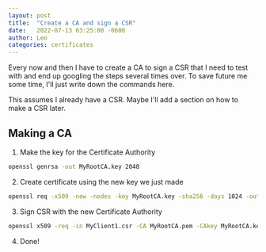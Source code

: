 ```yaml
---
layout: post
title:  "Create a CA and sign a CSR"
date:   2022-07-13 03:25:00 -0600
author: Leo
categories: certificates
---
```


Every now and then I have to create a CA to sign a CSR that I need to test with and end up googling the steps several times over. To save future me some time, I'll just write down the commands here.

This assumes I already have a CSR. Maybe I'll add a section on how to make a CSR later.

## Making a CA
1. Make the key for the Certificate Authority
```bash
openssl genrsa -out MyRootCA.key 2048
```
2. Create certificate using the new key we just made
```bash
openssl req -x509 -new -nodes -key MyRootCA.key -sha256 -days 1024 -out MyRootCA.pem
```
3. Sign CSR with the new Certificate Authority
```bash
openssl x509 -req -in MyClient1.csr -CA MyRootCA.pem -CAkey MyRootCA.key -CAcreateserial -out MyClient1.pem -days 1024 -sha256
```
4. Done!